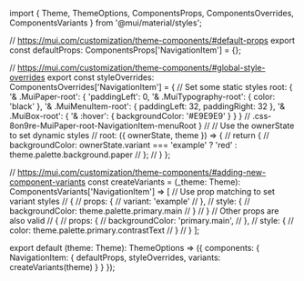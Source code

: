 import { Theme, ThemeOptions, ComponentsProps, ComponentsOverrides, ComponentsVariants } from '@mui/material/styles';

// https://mui.com/customization/theme-components/#default-props
export const defaultProps: ComponentsProps['NavigationItem'] = {};

// https://mui.com/customization/theme-components/#global-style-overrides
export const styleOverrides: ComponentsOverrides<Theme>['NavigationItem'] = {
  // Set some static styles
  root: {
    '& .MuiPaper-root': {
      'paddingLeft': 0,
      '& .MuiTypography-root': {
        color: 'black'
      },
      '& .MuiMenuItem-root': {
        paddingLeft: 32,
        paddingRight: 32
      },
      '& .MuiBox-root': {
        '& :hover': {
          backgroundColor: '#E9E9E9'
        }
      }
    }
    //    .css-8on9re-MuiPaper-root-NavigationItem-menuRoot
  }
  //
  // Use the ownerState to set dynamic styles
  // root: ({ ownerState, theme }) => {
  //   return {
  //     backgroundColor: ownerState.variant === 'example' ? 'red' : theme.palette.background.paper
  //   };
  // }
};

// https://mui.com/customization/theme-components/#adding-new-component-variants
const createVariants = (_theme: Theme): ComponentsVariants['NavigationItem'] => [
  // Use prop matching to set variant styles
  // {
  //   props: {
  //     variant: 'example'
  //   },
  //   style: {
  //     backgroundColor: theme.palette.primary.main
  //   }
  // }
  // Other props are also valid
  // {
  //   props: {
  //     backgroundColor: 'primary.main',
  //   },
  //   style: {
  //     color: theme.palette.primary.contrastText
  //   }
  // }
];

export default (theme: Theme): ThemeOptions => ({
  components: {
    NavigationItem: {
      defaultProps,
      styleOverrides,
      variants: createVariants(theme)
    }
  }
});
